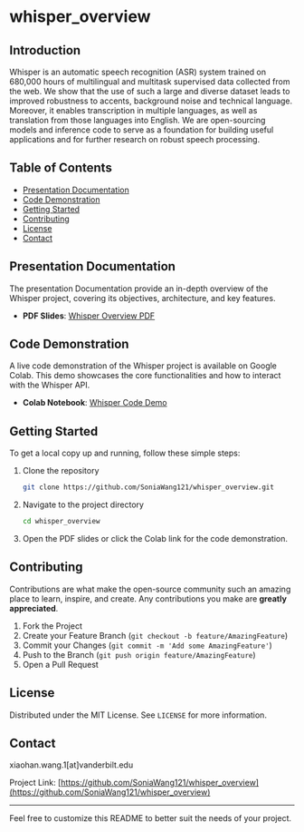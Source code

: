 # whisper_overview

## Introduction

Whisper is an automatic speech recognition (ASR) system trained on 680,000 hours of multilingual and multitask supervised data collected from the web. We show that the use of such a large and diverse dataset leads to improved robustness to accents, background noise and technical language. Moreover, it enables transcription in multiple languages, as well as translation from those languages into English. We are open-sourcing models and inference code to serve as a foundation for building useful applications and for further research on robust speech processing.

## Table of Contents

- [Presentation Documentation](#presentation-slides)
- [Code Demonstration](#code-demonstration)
- [Getting Started](#getting-started)
- [Contributing](#contributing)
- [License](#license)
- [Contact](#contact)

## Presentation Documentation

The presentation Documentation provide an in-depth overview of the Whisper project, covering its objectives, architecture, and key features.

- **PDF Slides**: [Whisper Overview PDF](https://github.com/SoniaWang121/whisper_overview/blob/main/README.pdf)

## Code Demonstration

A live code demonstration of the Whisper project is available on Google Colab. This demo showcases the core functionalities and how to interact with the Whisper API.

- **Colab Notebook**: [Whisper Code Demo](https://colab.research.google.com/drive/1M8zNZ24lGcf05j-u53y73D-OhOv6z0I0?usp=sharing)

## Getting Started

To get a local copy up and running, follow these simple steps:

1. Clone the repository
   ```sh
   git clone https://github.com/SoniaWang121/whisper_overview.git
   ```
2. Navigate to the project directory
   ```sh
   cd whisper_overview
   ```
3. Open the PDF slides or click the Colab link for the code demonstration.

## Contributing

Contributions are what make the open-source community such an amazing place to learn, inspire, and create. Any contributions you make are **greatly appreciated**.

1. Fork the Project
2. Create your Feature Branch (`git checkout -b feature/AmazingFeature`)
3. Commit your Changes (`git commit -m 'Add some AmazingFeature'`)
4. Push to the Branch (`git push origin feature/AmazingFeature`)
5. Open a Pull Request

## License

Distributed under the MIT License. See `LICENSE` for more information.

## Contact

xiaohan.wang.1[at]vanderbilt.edu

Project Link: [https://github.com/SoniaWang121/whisper_overview](https://github.com/SoniaWang121/whisper_overview)

---

Feel free to customize this README to better suit the needs of your project.
